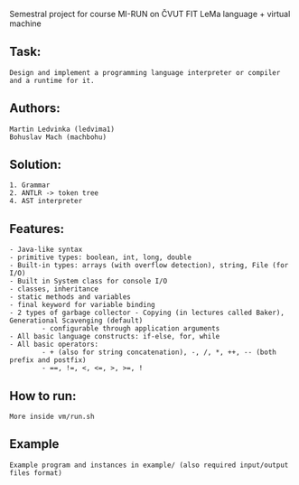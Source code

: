 Semestral project for course MI-RUN on ČVUT FIT
LeMa language + virtual machine

Task:
-----
    Design and implement a programming language interpreter or compiler and a runtime for it.

Authors:
--------
    Martin Ledvinka (ledvima1)
    Bohuslav Mach (machbohu)

Solution:
---------
    1. Grammar
    2. ANTLR -> token tree
    4. AST interpreter

Features:
---------
    - Java-like syntax
    - primitive types: boolean, int, long, double
    - Built-in types: arrays (with overflow detection), string, File (for I/O)
    - Built in System class for console I/O
    - classes, inheritance
    - static methods and variables
    - final keyword for variable binding
    - 2 types of garbage collector - Copying (in lectures called Baker), Generational Scavenging (default)
            - configurable through application arguments
    - All basic language constructs: if-else, for, while
    - All basic operators: 
            - + (also for string concatenation), -, /, *, ++, -- (both prefix and postfix)
            - ==, !=, <, <=, >, >=, !

How to run:
-----------
    More inside vm/run.sh
    
Example
-------
    Example program and instances in example/ (also required input/output files format)
